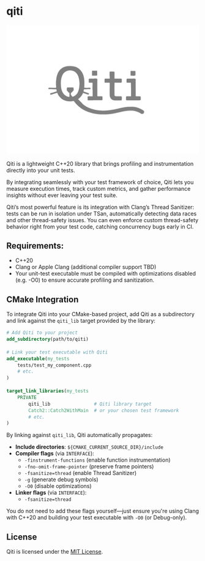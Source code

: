 # qiti

![Your Project Logo](docs/logo.png)

Qiti is a lightweight C++20 library that brings profiling and instrumentation directly into your unit tests. 

By integrating seamlessly with your test framework of choice, Qiti lets you measure execution times, track custom metrics, and gather performance insights without ever leaving your test suite.

Qiti’s most powerful feature is its integration with Clang’s Thread Sanitizer: tests can be run in isolation under TSan, automatically detecting data races and other thread-safety issues. You can even enforce custom thread-safety behavior right from your test code, catching concurrency bugs early in CI.

## Requirements: 

- C++20
- Clang or Apple Clang (additional compiler support TBD)
- Your unit-test executable must be compiled with optimizations disabled (e.g. -O0) to ensure accurate profiling and sanitization.

## CMake Integration

To integrate Qiti into your CMake-based project, add Qiti as a subdirectory and link against the `qiti_lib` target provided by the library:

```cmake
# Add Qiti to your project
add_subdirectory(path/to/qiti)

# Link your test executable with Qiti
add_executable(my_tests
    tests/test_my_component.cpp
    # etc.
)

target_link_libraries(my_tests
    PRIVATE
        qiti_lib                # Qiti library target
        Catch2::Catch2WithMain  # or your chosen test framework
        # etc.
)
```

By linking against `qiti_lib`, Qiti automatically propagates:

- **Include directories**: `${CMAKE_CURRENT_SOURCE_DIR}/include`
- **Compiler flags** (via `INTERFACE`):
  - `-finstrument-functions`       (enable function instrumentation)
  - `-fno-omit-frame-pointer`     (preserve frame pointers)
  - `-fsanitize=thread`            (enable Thread Sanitizer)
  - `-g`                           (generate debug symbols)
  - `-O0`                          (disable optimizations)
- **Linker flags** (via `INTERFACE`):
  - `-fsanitize=thread`

You do not need to add these flags yourself—just ensure you're using Clang with C++20 and building your test executable with `-O0` (or Debug-only).


## License

Qiti is licensed under the [MIT License](LICENSE).
